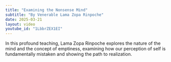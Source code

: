 ```yaml
---
title: "Examining the Nonsense Mind"
subtitle: "By Venerable Lama Zopa Rinpoche"
date: 2025-03-21
layout: video
youtube_id: "1LbbrZEX1EI"
---
```


In this profound teaching, Lama Zopa Rinpoche explores the nature of the mind and the concept of emptiness, examining how our perception of self is fundamentally mistaken and showing the path to realization.